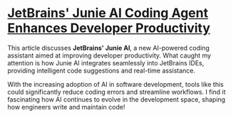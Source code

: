 # [JetBrains' Junie AI Coding Agent Enhances Developer Productivity](https://www.developer-tech.com/news/jetbrains-junie-ai-coding-agent-enhance-productivity/)
This article discusses **JetBrains' Junie AI**, a new AI-powered coding assistant aimed at improving developer productivity. What caught my attention is how Junie AI integrates seamlessly into JetBrains IDEs, providing intelligent code suggestions and real-time assistance.

With the increasing adoption of AI in software development, tools like this could significantly reduce coding errors and streamline workflows. I find it fascinating how AI continues to evolve in the development space, shaping how engineers write and maintain code!